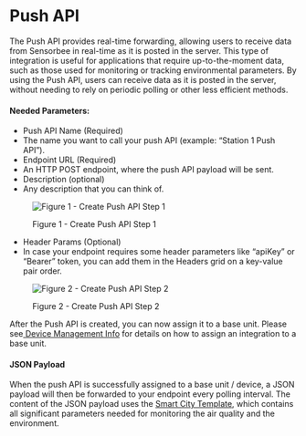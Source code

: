 # Push API

The Push API provides real-time forwarding, allowing users to receive data from Sensorbee in real-time as it is posted in the server. This type of integration is useful for applications that require up-to-the-moment data, such as those used for monitoring or tracking environmental parameters. By using the Push API, users can receive data as it is posted in the server, without needing to rely on periodic polling or other less efficient methods.

#### Needed Parameters: <a href="#b50dc078839f4c1792fcb5b4e3a27cf8" id="b50dc078839f4c1792fcb5b4e3a27cf8"></a>

* Push API Name (Required)
* The name you want to call your push API (example: “Station 1 Push API”).
* Endpoint URL (Required)
* An HTTP POST endpoint, where the push API payload will be sent.
* Description (optional)
* Any description that you can think of.

<figure><img src="https://image-forwarder.notaku.so/aHR0cHM6Ly93d3cubm90aW9uLnNvL2ltYWdlL2h0dHBzJTNBJTJGJTJGczMtdXMtd2VzdC0yLmFtYXpvbmF3cy5jb20lMkZzZWN1cmUubm90aW9uLXN0YXRpYy5jb20lMkZmYjVlNTZkZS0wOWJlLTQ4NzAtOGU3YS0yMGZkZDc1ODhlN2IlMkZVbnRpdGxlZC5wbmc_dGFibGU9YmxvY2smc3BhY2VJZD04YTlhZWQwNi1mODQ0LTRkZTQtYjk2Yi1jMTUyNjkzMWM1NTcmaWQ9NmJlMzZhY2ItNTI1ZC00NjczLThlNGYtMjgxMjA2OGY0ZTE3JmNhY2hlPXYyJndpZHRoPTExNjcuOTUwMDczMjQyMTg3NQ==" alt="Figure 1 - Create Push API Step 1"><figcaption><p>Figure 1 - Create Push API Step 1</p></figcaption></figure>

* Header Params (Optional)
* In case your endpoint requires some header parameters like “apiKey” or “Bearer” token, you can add them in the Headers grid on a key-value pair order.

<figure><img src="https://image-forwarder.notaku.so/aHR0cHM6Ly93d3cubm90aW9uLnNvL2ltYWdlL2h0dHBzJTNBJTJGJTJGczMtdXMtd2VzdC0yLmFtYXpvbmF3cy5jb20lMkZzZWN1cmUubm90aW9uLXN0YXRpYy5jb20lMkYyNDFkZmVjMS03NjA1LTQ5YjYtYTI2Ni1iOTgzMmZjZTRjY2UlMkZVbnRpdGxlZC5wbmc_dGFibGU9YmxvY2smc3BhY2VJZD04YTlhZWQwNi1mODQ0LTRkZTQtYjk2Yi1jMTUyNjkzMWM1NTcmaWQ9ZDRhNmM1OGQtYjA3ZC00MjkyLTgxZDEtYjMzMzFjNmFhZDM5JmNhY2hlPXYyJndpZHRoPTEyMTUuOTc0OTc1NTg1OTM3NQ==" alt="Figure 2 - Create Push API Step 2"><figcaption><p>Figure 2 - Create Push API Step 2</p></figcaption></figure>

After the Push API is created, you can now assign it to a base unit. Please see[ Device Management Info](https://docs.sensorbee.com/sensorbee-cloud-services/device-management/info#df66f29fbb9a4210b3547863032cf0e3) for details on how to assign an integration to a base unit.

#### JSON Payload <a href="#c3d0c6601df542a5a2f3f09f08faf436" id="c3d0c6601df542a5a2f3f09f08faf436"></a>

When the push API is successfully assigned to a base unit / device, a JSON payload will then be forwarded to your endpoint every polling interval. The content of the JSON payload uses the [Smart City Template](https://docs.sensorbee.com/sensorbee-cloud-services/integration/smart-city-template), which contains all significant parameters needed for monitoring the air quality and the environment.
